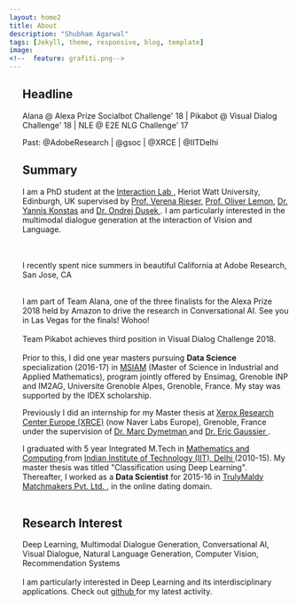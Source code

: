 ```yaml
---
layout: home2
title: About
description: "Shubham Agarwal"
tags: [Jekyll, theme, responsive, blog, template]
image:
<!--  feature: grafiti.png-->
---
```


<section>

<ul>

<h2> Headline </h2>

Alana @ Alexa Prize Socialbot Challenge' 18 | Pikabot @ Visual Dialog Challenge' 18 | NLE @ E2E NLG Challenge' 17

Past: @AdobeResearch | @gsoc | @XRCE | @IITDelhi

<h2> Summary </h2>

I am a PhD student at the <a href="https://sites.google.com/site/hwinteractionlab/">Interaction Lab </a>, Heriot Watt University, Edinburgh, UK supervised by <a href="https://sites.google.com/site/verenateresarieser/">Prof. Verena Rieser</a>, <a href="https://sites.google.com/site/olemon/">Prof. Oliver Lemon</a>, <a href="http://www.ikonstas.net/index.php">Dr. Yannis Konstas</a> and <a href="https://tuetschek.github.io/">Dr. Ondrej Dusek </a>. I am particularly interested in the multimodal dialogue generation at the interaction of Vision and Language.  
<br />
<br />

I recently spent nice summers in beautiful California at Adobe Research, San Jose, CA
<br />
<br />

I am part of Team Alana, one of the three finalists for the Alexa Prize 2018 held by Amazon to drive the research in Conversational AI. See you in Las Vegas for the finals! Wohoo! 
<br />
<br />
Team Pikabot achieves third position in Visual Dialog Challenge 2018.
<br />
<br />
Prior to this, I did one year masters pursuing <strong>Data Science</strong> specialization (2016-17) in <a href="http://msiam.imag.fr">MSIAM</a> (Master of Science in Industrial and Applied Mathematics), program jointly offered by Ensimag, Grenoble INP and IM2AG, Universite Grenoble Alpes, Grenoble, France. My stay was supported by the IDEX scholarship. 
<!-- <br />
<br />
 -->
 Previously I did an internship for my Master thesis at <a href="http://www.xrce.xerox.com/">Xerox Research Center Europe (XRCE)</a> (now Naver Labs Europe), Grenoble, France under the supervision of <a href="http://www.xrce.xerox.com/About-XRCE/People/Marc-Dymetman"> Dr. Marc Dymetman </a> and <a href="http://ama.liglab.fr/~gaussier/"> Dr. Eric Gaussier </a>. 
<!-- <br />
<br /> -->
I graduated with 5 year Integrated M.Tech in <a href="http://maths.iitd.ac.in/">Mathematics and Computing </a> from <a href="http://www.iitd.ac.in/">Indian Institute of Technology (IIT), Delhi </a> (2010-15). My master thesis was titled "Classification using Deep Learning". Thereafter, I worked as a <strong>Data Scientist</strong> for 2015-16 in <a href="http://trulymadly.com/">TrulyMaldy Matchmakers Pvt. Ltd. </a>, in the online dating domain.
<br />
<br />

<h2> Research Interest </h2>

Deep Learning, Multimodal Dialogue Generation, Conversational AI, Visual Dialogue, Natural Language Generation, Computer Vision, Recommendation Systems
<br />
<br />
I am particularly interested in Deep Learning and its interdisciplinary applications. Check out <a href="https://github.com/shubhamagarwal92">github </a> for my latest activity. 
</ul>

</section>




